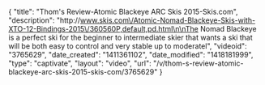 {
    "title": "Thom's Review-Atomic Blackeye ARC Skis 2015-Skis.com",
    "description": "http:\/\/www.skis.com\/Atomic-Nomad-Blackeye-Skis-with-XTO-12-Bindings-2015\/360560P,default,pd.html\n\nThe Nomad Blackeye is a perfect ski for the beginner to intermediate skier that wants a ski that will be both easy to control and very stable up to moderatel",
    "videoid": "3765629",
    "date_created": "1411361102",
    "date_modified": "1418181999",
    "type": "captivate",
    "layout": "video",
    "url": "\/v\/thom-s-review-atomic-blackeye-arc-skis-2015-skis-com\/3765629"
}
